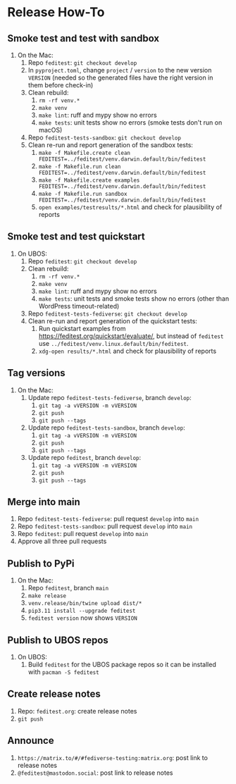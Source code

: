 # Release How-To

## Smoke test and test with sandbox

1. On the Mac:
   1. Repo `feditest`: `git checkout develop`
   1. In `pyproject.toml`, change `project` / `version` to the new version `VERSION` (needed so the generated files have the right version in them before check-in)
   1. Clean rebuild:
      1. `rm -rf venv.*`
      1. `make venv`
      1. `make lint`: ruff and mypy show no errors
      1. `make tests`: unit tests show no errors (smoke tests don't run on macOS)
   1. Repo `feditest-tests-sandbox`: `git checkout develop`
   1. Clean re-run and report generation of the sandbox tests:
      1. `make -f Makefile.create clean FEDITEST=../feditest/venv.darwin.default/bin/feditest`
      1. `make -f Makefile.run clean FEDITEST=../feditest/venv.darwin.default/bin/feditest`
      1. `make -f Makefile.create examples FEDITEST=../feditest/venv.darwin.default/bin/feditest`
      1. `make -f Makefile.run sandbox FEDITEST=../feditest/venv.darwin.default/bin/feditest`
      1. `open examples/testresults/*.html` and check for plausibility of reports

## Smoke test and test quickstart

1. On UBOS:
   1. Repo `feditest`: `git checkout develop`
   1. Clean rebuild:
      1. `rm -rf venv.*`
      1. `make venv`
      1. `make lint`: ruff and mypy show no errors
      1. `make tests`: unit tests and smoke tests show no errors (other than WordPress timeout-related)
   1. Repo `feditest-tests-fediverse`: `git checkout develop`
   1. Clean re-run and report generation of the quickstart tests:
      1. Run quickstart examples from https://feditest.org/quickstart/evaluate/, but instead of `feditest` use `../feditest/venv.linux.default/bin/feditest`.
      1. `xdg-open results/*.html` and check for plausibility of reports

## Tag versions

1. On the Mac:
   1. Update repo `feditest-tests-fediverse`, branch `develop`:
      1. `git tag -a vVERSION -m vVERSION`
      1. `git push`
      1. `git push --tags`
   1. Update repo `feditest-tests-sandbox`, branch `develop`:
      1. `git tag -a vVERSION -m vVERSION`
      1. `git push`
      1. `git push --tags`
   1. Update repo `feditest`, branch `develop`:
      1. `git tag -a vVERSION -m vVERSION`
      1. `git push`
      1. `git push --tags`

## Merge into main

1. Repo `feditest-tests-fediverse`: pull request `develop` into `main`
1. Repo `feditest-tests-sandbox`: pull request `develop` into `main`
1. Repo `feditest`: pull request `develop` into `main`
1. Approve all three pull requests

## Publish to PyPi

1. On the Mac:
    1. Repo `feditest`, branch `main`
    1. `make release`
    1. `venv.release/bin/twine upload dist/*`
    1. `pip3.11 install --upgrade feditest`
    1. `feditest version` now shows `VERSION`

## Publish to UBOS repos

1. On UBOS:
   1. Build `feditest` for the UBOS package repos so it can be installed with `pacman -S feditest`

## Create release notes

1. Repo: `feditest.org`: create release notes
1. `git push`

## Announce

1. `https://matrix.to/#/#fediverse-testing:matrix.org`: post link to release notes
1. `@feditest@mastodon.social`: post link to release notes
